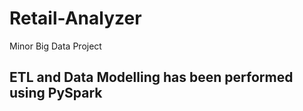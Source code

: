 # Retail-Analyzer
Minor Big Data Project
## ETL and Data Modelling has been performed using PySpark
